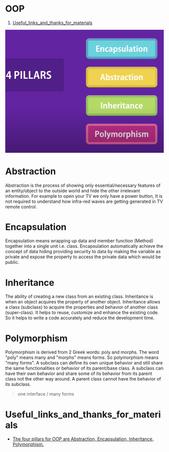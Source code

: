# OOP

1. [Useful_links_and_thanks_for_materials](#Useful_links_and_thanks_for_materials)


![4pillars.png](4pillars.png)

# Abstraction
Abstraction is the process of showing only essential/necessary features of an entity/object 
to the outside world and hide the other irrelevant information.
For example to open your TV we only have a power button,
It is not required to understand how infra-red waves are getting generated in TV remote control.

# Encapsulation
Encapsulation means wrapping up data and member function (Method) together into
a single unit i.e. class. Encapsulation automatically achieve the concept of data hiding providing 
security to data by making the variable as private and expose the property 
to access the private data which would be public.

# Inheritance 
The ability of creating a new class from an existing class.
Inheritance is when an object acquires the property of another object.
Inheritance allows a class (subclass) to acquire the properties and behavior
of another class (super-class). It helps to reuse, customize and enhance the existing code.
So it helps to write a code accurately and reduce the development time.

# Polymorphism
Polymorphism is derived from 2 Greek words: poly and morphs.
The word "poly" means many and "morphs" means forms. 
So polymorphism means "many forms".
A subclass can define its own unique behavior and still share the same functionalities 
or behavior of its parent/base class. A subclass can have their own behavior 
and share some of its behavior from its parent class not the other way around. 
A parent class cannot have the behavior of its subclass.

> one interface / many forms

# Useful_links_and_thanks_for_materials
- [The four pillars for OOP are Abstraction, Encapsulation, Inheritance, Polymorphism.](https://www.linkedin.com/pulse/4-pillars-object-oriented-programming-pushkar-kumar/)